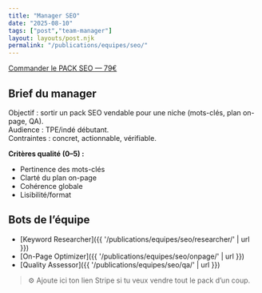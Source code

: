 ```yaml
---
title: "Manager SEO"
date: "2025-08-10"
tags: ["post","team-manager"]
layout: layouts/post.njk
permalink: "/publications/equipes/seo/"
---
```


<p><a class="btn" href="https://buy.stripe.com/TON_LIEN_PACK_SEO" target="_blank" rel="noopener">Commander le PACK SEO — 79€</a></p>

## Brief du manager

Objectif : sortir un pack SEO vendable pour une niche (mots-clés, plan on-page, QA).  
Audience : TPE/indé débutant.  
Contraintes : concret, actionnable, vérifiable.

**Critères qualité (0–5) :**
- Pertinence des mots-clés  
- Clarté du plan on-page  
- Cohérence globale  
- Lisibilité/format  

## Bots de l’équipe
- [Keyword Researcher]({{ '/publications/equipes/seo/researcher/' | url }})
- [On-Page Optimizer]({{ '/publications/equipes/seo/onpage/' | url }})
- [Quality Assessor]({{ '/publications/equipes/seo/qa/' | url }})

> ⚙️ Ajoute ici ton lien Stripe si tu veux vendre tout le pack d’un coup.
